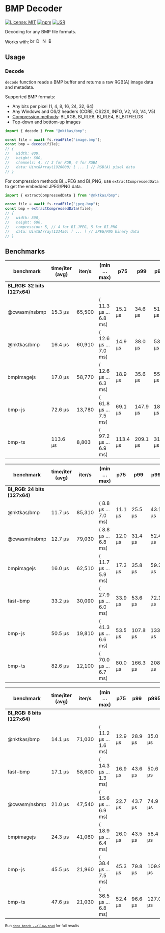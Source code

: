 # BMP Decoder

[![License: MIT](https://img.shields.io/badge/License-MIT-brightgreen.svg)](https://opensource.org/licenses/MIT)
[![npm](https://img.shields.io/npm/v/@nktkas/bmp)](https://www.npmjs.com/package/@nktkas/bmp)
[![JSR](https://jsr.io/badges/@nktkas/bmp)](https://jsr.io/@nktkas/bmp)

Decoding for any BMP file formats.

Works with:
<img alt="browsers" title="This package works with browsers." height="16px" src="https://jsr.io/logos/browsers.svg" />
<img alt="Deno" title="This package works with Deno." height="16px" src="https://jsr.io/logos/deno.svg" />
<img alt="Node.js" title="This package works with Node.js" height="16px" src="https://jsr.io/logos/node.svg" />
<img alt="Bun" title="This package works with Bun." height="16px" src="https://jsr.io/logos/bun.svg" />

## Usage

### Decode

`decode` function reads a BMP buffer and returns a raw RGB(A) image data and metadata.

Supported BMP formats:

- Any bits per pixel (1, 4, 8, 16, 24, 32, 64)
- Any Windows and OS/2 headers (CORE, OS22X, INFO, V2, V3, V4, V5)
- [Compression methods](https://learn.microsoft.com/en-us/openspecs/windows_protocols/ms-wmf/4e588f70-bd92-4a6f-b77f-35d0feaf7a57):
  BI_RGB, BI_RLE8, BI_RLE4, BI_BITFIELDS
- Top-down and bottom-up images

```ts
import { decode } from "@nktkas/bmp";

const file = await fs.readFile("image.bmp");
const bmp = decode(file);
// {
//   width: 800,
//   height: 600,
//   channels: 4, // 3 for RGB, 4 for RGBA
//   data: Uint8Array(1920000) [ ... ] // RGB(A) pixel data
// }
```

For compression methods BI_JPEG and BI_PNG, use `extractCompressedData` to get the embedded JPEG/PNG data.

```ts
import { extractCompressedData } from "@nktkas/bmp";

const file = await fs.readFile("jpeg.bmp");
const bmp = extractCompressedData(file);
// {
//   width: 800,
//   height: 600,
//   compression: 5, // 4 for BI_JPEG, 5 for BI_PNG
//   data: Uint8Array(123456) [ ... ] // JPEG/PNG binary data
// }
```

## Benchmarks

| benchmark                    | time/iter (avg) | iter/s | (min … max)         | p75      | p99      | p995     |
| ---------------------------- | --------------- | ------ | ------------------- | -------- | -------- | -------- |
| **BI_RGB: 32 bits (127x64)** |                 |        |                     |          |          |          |
| @cwasm/nsbmp                 | 15.3 µs         | 65,500 | ( 11.3 µs … 6.8 ms) | 15.1 µs  | 34.6 µs  | 51.3 µs  |
| @nktkas/bmp                  | 16.4 µs         | 60,910 | ( 12.6 µs … 7.0 ms) | 14.9 µs  | 38.0 µs  | 53.8 µs  |
| bmpimagejs                   | 17.0 µs         | 58,770 | ( 12.6 µs … 6.3 ms) | 18.9 µs  | 35.6 µs  | 55.9 µs  |
| bmp-js                       | 72.6 µs         | 13,780 | ( 61.8 µs … 7.5 ms) | 69.1 µs  | 147.9 µs | 180.8 µs |
| bmp-ts                       | 113.6 µs        | 8,803  | ( 97.2 µs … 6.9 ms) | 113.4 µs | 209.1 µs | 318.1 µs |

| benchmark                    | time/iter (avg) | iter/s | (min … max)         | p75     | p99      | p995     |
| ---------------------------- | --------------- | ------ | ------------------- | ------- | -------- | -------- |
| **BI_RGB: 24 bits (127x64)** |                 |        |                     |         |          |          |
| @nktkas/bmp                  | 11.7 µs         | 85,310 | ( 8.8 µs … 7.0 ms)  | 11.1 µs | 25.5 µs  | 43.1 µs  |
| @cwasm/nsbmp                 | 12.7 µs         | 79,030 | ( 8.8 µs … 6.8 ms)  | 12.0 µs | 31.4 µs  | 52.4 µs  |
| bmpimagejs                   | 16.0 µs         | 62,510 | ( 11.7 µs … 5.9 ms) | 17.3 µs | 35.8 µs  | 59.2 µs  |
| fast-bmp                     | 33.2 µs         | 30,090 | ( 27.9 µs … 6.0 ms) | 33.9 µs | 53.6 µs  | 72.1 µs  |
| bmp-js                       | 50.5 µs         | 19,810 | ( 41.3 µs … 6.6 ms) | 53.5 µs | 107.8 µs | 133.0 µs |
| bmp-ts                       | 82.6 µs         | 12,100 | ( 70.0 µs … 6.7 ms) | 80.0 µs | 166.3 µs | 208.7 µs |

| benchmark                   | time/iter (avg) | iter/s | (min … max)         | p75     | p99     | p995     |
| --------------------------- | --------------- | ------ | ------------------- | ------- | ------- | -------- |
| **BI_RGB: 8 bits (127x64)** |                 |        |                     |         |         |          |
| @nktkas/bmp                 | 14.1 µs         | 71,030 | ( 11.2 µs … 1.6 ms) | 12.9 µs | 28.9 µs | 35.0 µs  |
| fast-bmp                    | 17.1 µs         | 58,600 | ( 14.3 µs … 1.3 ms) | 16.9 µs | 43.6 µs | 50.6 µs  |
| @cwasm/nsbmp                | 21.0 µs         | 47,540 | ( 15.6 µs … 6.9 ms) | 22.7 µs | 43.7 µs | 74.9 µs  |
| bmpimagejs                  | 24.3 µs         | 41,080 | ( 18.9 µs … 6.4 ms) | 26.0 µs | 43.5 µs | 58.4 µs  |
| bmp-js                      | 45.5 µs         | 21,960 | ( 38.4 µs … 7.5 ms) | 45.3 µs | 79.8 µs | 109.9 µs |
| bmp-ts                      | 47.6 µs         | 21,030 | ( 36.5 µs … 6.8 ms) | 52.4 µs | 96.6 µs | 127.0 µs |

<sub>Run [`deno bench --allow-read`](https://docs.deno.com/runtime/reference/cli/bench/) for full results</sub>
